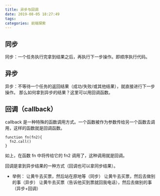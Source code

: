 ```yaml
---
title: 异步与回调
date: 2019-08-05 18:27:49
tags:
categories: 前端探索
---
```


## 同步
同步：一个任务执行完拿到结果之后，再执行下一步操作。即顺序执行代码。

## 异步
异步：不等待一个任务的返回结果（成功/失败/或其他结果），就直接进行下一步操作。
那么如何拿到异步的结果？这里可以用回调函数。

## 回调（callback）
callback 是一种特殊的函数调用方式。一个函数被作为参数传给另一个函数去调用，这样的函数就是回调函数。
```
function fn(fn2){
  fn2.call()
}
```
如上，在函数 fn 中将传给它的 fn2 调用了，这种调用就是回调。

回调是拿到异步结果的一种方式（回调也可以拿同步结果）。
+ 举例：
让黄牛去买票，然后站在原地等（同步）
让黄牛去买票，然后去做别的事（异步）
让黄牛去买票（告诉他买到票就回我电话），然后去做别的事（异步+回调）

